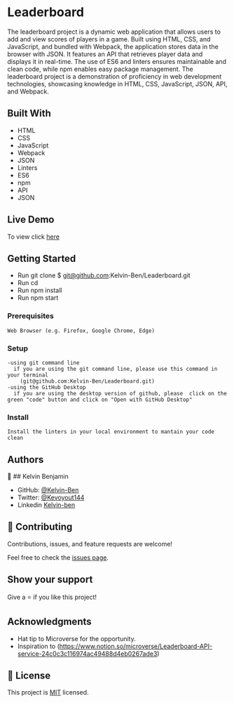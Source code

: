# Leaderboard

The leaderboard project is a dynamic web application that allows users to add and view scores of players in a game. Built using HTML, CSS, and JavaScript, and bundled with Webpack, the application stores data in the browser with JSON. It features an API that retrieves player data and displays it in real-time. The use of ES6 and linters ensures maintainable and clean code, while npm enables easy package management. The leaderboard project is a demonstration of proficiency in web development technologies, showcasing knowledge in HTML, CSS, JavaScript, JSON, API, and Webpack.

## Built With

- HTML
- CSS
- JavaScript
- Webpack
- JSON
- Linters
- ES6
- npm
- API
- JSON

## Live Demo

To view click [here](https://fastidious-quokka-20f996.netlify.app/)



## Getting Started

- Run git clone $ git@github.com:Kelvin-Ben/Leaderboard.git
- Run cd <Leaderboard>
- Run npm install
- Run npm start


### Prerequisites
    Web Browser (e.g. Firefox, Google Chrome, Edge)

### Setup
    -using git command line
      if you are using the git command line, please use this command in your terminal
        (git@github.com:Kelvin-Ben/Leaderboard.git)
    -using the GitHub Desktop
      if you are using the desktop version of github, please  click on the green "code" button and click on "Open with GitHub Desktop" 


### Install
    Install the linters in your local environment to mantain your code clean 

## Authors

👤 ## Kelvin Benjamin

- GitHub: [@Kelvin-Ben](https://github.com/Kelvin-Ben)
- Twitter: [@Kevoyout144](https://twitter.com/kevoyout144)
- Linkedin [Kelvin-ben](https://www.linkedin.com/in/kelvin-ben-323043173/)


## 🤝 Contributing

Contributions, issues, and feature requests are welcome!

Feel free to check the [issues page](https://github.com/Kelvin-Ben/Leaderboard/issues).

## Show your support

Give a ⭐️ if you like this project!

## Acknowledgments

- Hat tip to Microverse for the opportunity.
- Inspiration to (https://www.notion.so/microverse/Leaderboard-API-service-24c0c3c116974ac49488d4eb0267ade3)



## 📝 License

This project is [MIT](https://mit-license.org/) licensed.
